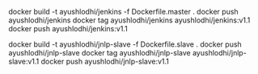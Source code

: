 docker build -t ayushlodhi/jenkins -f Dockerfile.master .
docker push ayushlodhi/jenkins
docker tag ayushlodhi/jenkins ayushlodhi/jenkins:v1.1
docker push ayushlodhi/jenkins:v1.1


docker build -t ayushlodhi/jnlp-slave -f Dockerfile.slave .
docker push ayushlodhi/jnlp-slave
docker tag ayushlodhi/jnlp-slave ayushlodhi/jnlp-slave:v1.1
docker push ayushlodhi/jnlp-slave:v1.1
